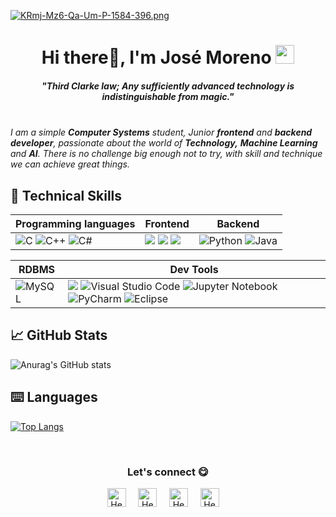 [![KRmj-Mz6-Qa-Um-P-1584-396.png](https://i.postimg.cc/HkXSSH13/KRmj-Mz6-Qa-Um-P-1584-396.png)](https://postimg.cc/Yv2f959m)

<h1 align="center">Hi there👋, I'm José Moreno <img src="./src/wave.gif" width="30px"></h1>

<h5 align="center">"Third Clarke law; Any sufficiently advanced technology is indistinguishable from magic."</h5>
<br><em>I am a simple <b>Computer Systems</b> student, Junior <b>frontend</b> and <b>backend developer</b>, passionate about the world of <b>Technology,</b> <b>Machine Learning</b> and <b>AI</b>. There is no challenge big enough not to try, with skill and technique we can achieve great things.</em>
<br>

## 💼 Technical Skills
|Programming languages|Frontend|Backend|
|---|---|---|
|![C](https://img.shields.io/badge/c-%2300599C.svg?style=for-the-badge&logo=c&logoColor=white) ![C++](https://img.shields.io/badge/c++-%2300599C.svg?style=for-the-badge&logo=c%2B%2B&logoColor=white) ![C#](https://img.shields.io/badge/c%23-%23239120.svg?style=for-the-badge&logo=c-sharp&logoColor=white) | <img src="https://img.shields.io/badge/HTML5-E34F26?style=for-the-badge&logo=html5&logoColor=white"/> <img src="https://img.shields.io/badge/CSS3-1572B6?style=for-the-badge&logo=css3&logoColor=white"/> <img src="https://img.shields.io/badge/JavaScript-323330?style=for-the-badge&logo=javascript&logoColor=F7DF1E"/> |![Python](https://img.shields.io/badge/python-3670A0?style=for-the-badge&logo=python&logoColor=ffdd54) ![Java](https://img.shields.io/badge/java-%23ED8B00.svg?style=for-the-badge&logo=java&logoColor=white)|

|RDBMS|Dev Tools|
|---|---|
![MySQL](https://img.shields.io/badge/mysql-%2300f.svg?style=for-the-badge&logo=mysql&logoColor=white)|<img src="https://img.shields.io/badge/GIT-E44C30?style=for-the-badge&logo=git&logoColor=white"/> ![Visual Studio Code](https://img.shields.io/badge/Visual%20Studio%20Code-0078d7.svg?style=for-the-badge&logo=visual-studio-code&logoColor=white) ![Jupyter Notebook](https://img.shields.io/badge/jupyter-%23FA0F00.svg?style=for-the-badge&logo=jupyter&logoColor=white) ![PyCharm](https://img.shields.io/badge/pycharm-143?style=for-the-badge&logo=pycharm&logoColor=black&color=black&labelColor=green) ![Eclipse](https://img.shields.io/badge/Eclipse-FE7A16.svg?style=for-the-badge&logo=Eclipse&logoColor=white)
## 📈 GitHub Stats 
![Anurag's GitHub stats](https://github-readme-stats.vercel.app/api?username=Jjmoreno24&theme=swift&show_icons=true)
## ⌨️ Languages 
[![Top Langs](https://github-readme-stats.vercel.app/api/top-langs/?username=Jjmoreno24&theme=swift)](https://github.com/Jjmoreno24/github-readme-stats)

<br>
<div align="center">
<h3 align="center">Let's connect 😋</h3>
</div>
<p align="center">
<a href="https://www.linkedin.com/in/jjosemoreno24" target="blank">
<img align="center" width="30px" alt="Hector's LinkedIn" src="https://www.vectorlogo.zone/logos/linkedin/linkedin-icon.svg"/></a> &nbsp; &nbsp;
<a href="https://twitter.com/Jjmoreno24" target="blank">
<img align="center" width="30px" alt="Hector's Twitter" src="https://www.vectorlogo.zone/logos/twitter/twitter-official.svg"/></a> &nbsp; &nbsp;
<a href="https://www.instagram.com/" target="blank">
<img align="center" width="30px" alt="Hector's Twitch" src="https://www.vectorlogo.zone/logos/instagram/instagram-icon.svg"/></a> &nbsp; &nbsp;
<a href="https://www.youtube.com" target="blank">
<img align="center" width="30px" alt="Hector's Youtube" src="https://www.vectorlogo.zone/logos/youtube/youtube-icon.svg"/></a> &nbsp; &nbsp;
</p>


